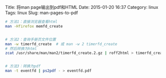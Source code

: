 Title: 将man page输出到pdf和HTML
Date: 2015-01-20 16:37
Category: linux
Tags: linux
Slug: man-pages-to-pdf

```bash
# 方法1：直接浏览器查看html
man -Hfirefox memfd_create


# 方法2：查询手册页文件位置
man -w timerfd_create  # 或 man -w 2 timerfd_create
# 然后转换为html
zcat /usr/share/man/man2/timerfd_create.2.gz | roff2html > timerfd_create.html


# 方法3：转换为pdf
man -t eventfd | ps2pdf - > eventfd.pdf
```
